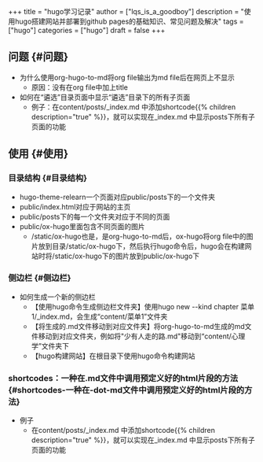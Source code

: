 +++
title = "hugo学习记录"
author = ["lqs_is_a_goodboy"]
description = "使用hugo搭建网站并部署到github pages的基础知识、常见问题及解决"
tags = ["hugo"]
categories = ["hugo"]
draft = false
+++

## 问题 {#问题}

-   为什么使用org-hugo-to-md将org file输出为md file后在网页上不显示
    -   原因：没有在org file中加上title
-   如何在“遴选”目录页面中显示“遴选”目录下的所有子页面
    -   例子：在content/posts/_index.md 中添加shortcode{&lbrace;% children description="true" %&rbrace;}，就可以实现在_index.md 中显示posts下所有子页面的功能


## 使用 {#使用}


### 目录结构 {#目录结构}

-   hugo-theme-relearn一个页面对应public/posts下的一个文件夹
-   public/index.html对应于网站的主页
-   public/posts下的每一个文件夹对应于不同的页面
-   public/ox-hugo里面包含不同页面的图片
    -   /static/ox-hugo也是，是org-hugo-to-md后，ox-hugo将org file中的图片放到目录/static/ox-hugo下，然后执行hugo命令后，hugo会在构建网站时将/static/ox-hugo下的图片放到public/ox-hugo下


### 侧边栏 {#侧边栏}

-   如何生成一个新的侧边栏
    -   【使用hugo命令生成侧边栏文件夹】使用hugo new --kind chapter 菜单1/_index.md，会生成“content/菜单1”文件夹
    -   【将生成的.md文件移动到对应文件夹】将org-hugo-to-md生成的md文件移动到对应文件夹，例如将"少有人走的路.md"移动到“content/心理学”文件夹下
    -   【hugo构建网站】在根目录下使用hugo命令构建网站


### shortcodes：一种在.md文件中调用预定义好的html片段的方法 {#shortcodes-一种在-dot-md文件中调用预定义好的html片段的方法}

-   例子
    -   在content/posts/_index.md 中添加shortcode{&lbrace;% children description="true" %&rbrace;}，就可以实现在_index.md 中显示posts下所有子页面的功能
